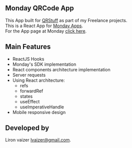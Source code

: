 ## Monday QRCode App
This App built for [QRStuff](https://www.qrstuff.com/) as part of my Freelance projects.
<br>
This is a React App for [Monday Apps](https://monday.com/developers/apps-showcase/). 
<br> 
For the App page at Monday [click here](https://auth.monday.com/oauth2/authorize?client_id=c9bdecbdc38a1821ddddf0cfba36a9d3&response_type=install).
## Main Features

* ReactJS Hooks
* Monday's SDK implementation
* React components architecture implementation
* Server requests
* Using React architecture:
  * refs
  * forwardRef
  * states
  * useEffect
  * useImperativeHandle 
* Mobile responsive design

## Developed by
Liron vaizer [lvaizer@gmail.com](mailto:lvaizer@gmail.com).